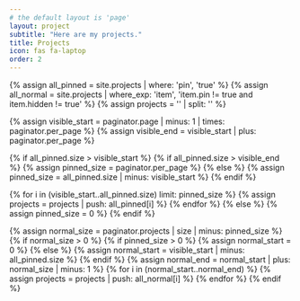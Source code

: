 ```yaml
---
# the default layout is 'page'
layout: project
subtitle: "Here are my projects."
title: Projects
icon: fas fa-laptop
order: 2
---
```


{% assign all_pinned = site.projects | where: 'pin', 'true' %}
{% assign all_normal = site.projects | where_exp: 'item', 'item.pin != true and item.hidden != true' %}
{% assign projects = '' | split: '' %}

<!-- Get pinned projects on current page -->
{% assign visible_start = paginator.page | minus: 1 | times: paginator.per_page %}
{% assign visible_end = visible_start | plus: paginator.per_page %}

{% if all_pinned.size > visible_start %}
{% if all_pinned.size > visible_end %}
{% assign pinned_size = paginator.per_page %}
{% else %}
{% assign pinned_size = all_pinned.size | minus: visible_start %}
{% endif %}

{% for i in (visible_start..all_pinned.size) limit: pinned_size %}
{% assign projects = projects | push: all_pinned[i] %}
{% endfor %}
{% else %}
{% assign pinned_size = 0 %}
{% endif %}

<!-- Get normal (non-pinned) projects on current page -->
{% assign normal_size = paginator.projects | size | minus: pinned_size %}
{% if normal_size > 0 %}
{% if pinned_size > 0 %}
{% assign normal_start = 0 %}
{% else %}
{% assign normal_start = visible_start | minus: all_pinned.size %}
{% endif %}
{% assign normal_end = normal_start | plus: normal_size | minus: 1 %}
{% for i in (normal_start..normal_end) %}
{% assign projects = projects | push: all_normal[i] %}
{% endfor %}
{% endif %}